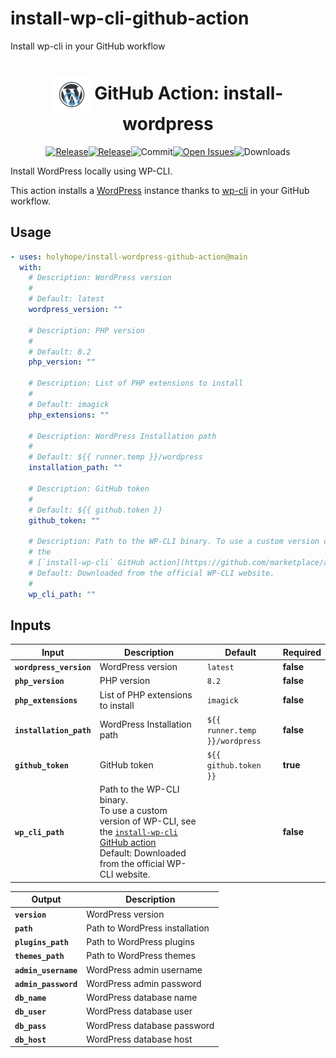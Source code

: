# install-wp-cli-github-action

Install wp-cli in your GitHub workflow

<!-- How to generate this file
```shell
npx --yes github-action-readme-generator@v1.7.2
```
-->
<div align="center" width="100%">
<!-- start title -->

# <img src="doc/assets/branding.svg" width="60px" align="center" alt="branding<icon:download-cloud color:blue>" /> GitHub Action: install-wordpress

<!-- end title -->
<!-- start badges -->

<a href="https://github.com/holyhope/install-wordpress-github-action/releases/latest"><img src="https://img.shields.io/github/v/release/holyhope/install-wordpress-github-action?display_name=tag&sort=semver&logo=github&style=flat-square" alt="Release" /></a><a href="https://github.com/holyhope/install-wordpress-github-action/releases/latest"><img src="https://img.shields.io/github/release-date/holyhope/install-wordpress-github-action?display_name=tag&sort=semver&logo=github&style=flat-square" alt="Release" /></a><img src="https://img.shields.io/github/last-commit/holyhope/install-wordpress-github-action?logo=github&style=flat-square" alt="Commit" /><a href="https://github.com/holyhope/install-wordpress-github-action/issues"><img src="https://img.shields.io/github/issues/holyhope/install-wordpress-github-action?logo=github&style=flat-square" alt="Open Issues" /></a><img src="https://img.shields.io/github/downloads/holyhope/install-wordpress-github-action/total?logo=github&style=flat-square" alt="Downloads" />

<!-- end badges -->
</div>

<!-- start description -->

Install WordPress locally using WP-CLI.

<!-- end description -->

<!-- start contents -->

This action installs a [WordPress](https://developer.wordpress.org) instance thanks to [wp-cli](https://wp-cli.org) in your GitHub workflow.

<!-- end contents -->

## Usage

<!-- start usage -->

```yaml
- uses: holyhope/install-wordpress-github-action@main
  with:
    # Description: WordPress version
    #
    # Default: latest
    wordpress_version: ""

    # Description: PHP version
    #
    # Default: 8.2
    php_version: ""

    # Description: List of PHP extensions to install
    #
    # Default: imagick
    php_extensions: ""

    # Description: WordPress Installation path
    #
    # Default: ${{ runner.temp }}/wordpress
    installation_path: ""

    # Description: GitHub token
    #
    # Default: ${{ github.token }}
    github_token: ""

    # Description: Path to the WP-CLI binary. To use a custom version of WP-CLI, see
    # the
    # [`install-wp-cli` GitHub action](https://github.com/marketplace/actions/install-wp-cli)
    # Default: Downloaded from the official WP-CLI website.
    #
    wp_cli_path: ""
```

<!-- end usage -->

## Inputs

<!-- start inputs -->

| **<b>Input</b>**                      | **<b>Description</b>**                                                                                                                                                                                                        | **<b>Default</b>**                        | **<b>Required</b>** |
| ------------------------------------- | ----------------------------------------------------------------------------------------------------------------------------------------------------------------------------------------------------------------------------- | ----------------------------------------- | ------------------- |
| <b><code>wordpress_version</code></b> | WordPress version                                                                                                                                                                                                             | <code>latest</code>                       | **false**           |
| <b><code>php_version</code></b>       | PHP version                                                                                                                                                                                                                   | <code>8.2</code>                          | **false**           |
| <b><code>php_extensions</code></b>    | List of PHP extensions to install                                                                                                                                                                                             | <code>imagick</code>                      | **false**           |
| <b><code>installation_path</code></b> | WordPress Installation path                                                                                                                                                                                                   | <code>${{ runner.temp }}/wordpress</code> | **false**           |
| <b><code>github_token</code></b>      | GitHub token                                                                                                                                                                                                                  | <code>${{ github.token }}</code>          | **true**            |
| <b><code>wp_cli_path</code></b>       | Path to the WP-CLI binary.<br />To use a custom version of WP-CLI, see the [`install-wp-cli` GitHub action](https://github.com/marketplace/actions/install-wp-cli)<br />Default: Downloaded from the official WP-CLI website. |                                           | **false**           |

<!-- end inputs -->
<!-- start outputs -->

| **<b>Output</b>**                  | **<b>Description</b>**         |
| ---------------------------------- | ------------------------------ |
| <b><code>version</code></b>        | WordPress version              |
| <b><code>path</code></b>           | Path to WordPress installation |
| <b><code>plugins_path</code></b>   | Path to WordPress plugins      |
| <b><code>themes_path</code></b>    | Path to WordPress themes       |
| <b><code>admin_username</code></b> | WordPress admin username       |
| <b><code>admin_password</code></b> | WordPress admin password       |
| <b><code>db_name</code></b>        | WordPress database name        |
| <b><code>db_user</code></b>        | WordPress database user        |
| <b><code>db_pass</code></b>        | WordPress database password    |
| <b><code>db_host</code></b>        | WordPress database host        |

<!-- end outputs -->
